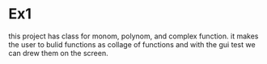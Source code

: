 # Ex1
this project has class for monom, polynom, and complex function. it makes the user  to bulid functions as collage of functions and with the gui test we can drew them on the screen. 
